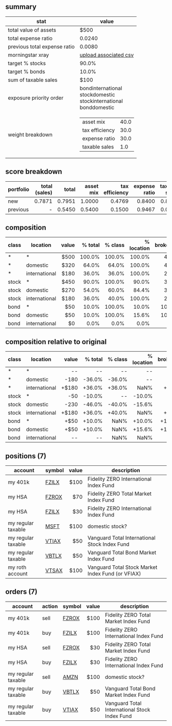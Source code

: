 ## summary
|stat|value|
|---|---|
|total value of assets|$500|
|total expense ratio|0.0240|
|previous total expense ratio|0.0080|
|morningstar xray|[upload associated csv](https://www.tdameritrade.com/education/tools-and-calculators/morningstar-instant-xray.page)|
|target % stocks|90.0%|
|target % bonds|10.0%|
|sum of taxable sales|$100|
|exposure priority order|bondinternational<br/>stockdomestic<br/>stockinternational<br/>bonddomestic|
|weight breakdown|<table><tr><td>asset mix</td><td>40.0</td></tr><tr><td>tax efficiency</td><td>30.0</td></tr><tr><td>expense ratio</td><td>30.0</td></tr><tr><td>taxable sales</td><td>1.0</td></tr></table>|
## score breakdown
|portfolio|total (sales)|total|asset mix|tax efficiency|expense ratio|taxable sales|
|---|---:|---:|---:|---:|---:|---:|
|new|0.7871|0.7951|1.0000|0.4769|0.8400|0.8000|
|previous|-|0.5450|0.5400|0.1500|0.9467|0.0000|


## composition
|class|location|value|% total|% class|% location|brokerage|ira|roth|
|---|---|---:|---:|---:|---:|---:|---:|---:|
|*|*|$500|100.0%|100.0%|100.0%|40.0%|20.0%|40.0%|
|*|domestic|$320|64.0%|64.0%|100.0%|46.9%|0.0%|53.1%|
|*|international|$180|36.0%|36.0%|100.0%|27.8%|55.6%|16.7%|
|stock|*|$450|90.0%|100.0%|90.0%|33.3%|22.2%|44.4%|
|stock|domestic|$270|54.0%|60.0%|84.4%|37.0%|0.0%|63.0%|
|stock|international|$180|36.0%|40.0%|100.0%|27.8%|55.6%|16.7%|
|bond|*|$50|10.0%|100.0%|10.0%|100.0%|0.0%|0.0%|
|bond|domestic|$50|10.0%|100.0%|15.6%|100.0%|0.0%|0.0%|
|bond|international|$0|0.0%|0.0%|0.0%|0.0%|0.0%|0.0%|

## composition relative to original
|class|location|value|% total|% class|% location|brokerage|ira|roth|
|---|---|---:|---:|---:|---:|---:|---:|---:|
|*|*|--|--|--|--|--|--|--|
|*|domestic|-180|-36.0%|-36.0%|--|+6.9%|-20.0%|+13.1%|
|*|international|+$180|+36.0%|+36.0%|NaN%|+27.8%|+55.6%|+16.7%|
|stock|*|-50|-10.0%|--|-10.0%|-6.7%|+2.2%|+4.4%|
|stock|domestic|-230|-46.0%|-40.0%|-15.6%|-3.0%|-20.0%|+23.0%|
|stock|international|+$180|+36.0%|+40.0%|NaN%|+27.8%|+55.6%|+16.7%|
|bond|*|+$50|+10.0%|NaN%|+10.0%|+100.0%|--|--|
|bond|domestic|+$50|+10.0%|NaN%|+15.6%|+100.0%|--|--|
|bond|international|--|--|NaN%|NaN%|--|--|--|

## positions (7)
|account|symbol|value|description|
|---|---|---:|---|
|my 401k|[FZILX](https://finance.yahoo.com/quote/FZILX?p=FZILX)|$100|Fidelity ZERO International Index Fund|
|my HSA|[FZROX](https://finance.yahoo.com/quote/FZROX?p=FZROX)|$70|Fidelity ZERO Total Market Index Fund|
|my HSA|[FZILX](https://finance.yahoo.com/quote/FZILX?p=FZILX)|$30|Fidelity ZERO International Index Fund|
|my regular taxable|[MSFT](https://finance.yahoo.com/quote/MSFT?p=MSFT)|$100|domestic stock?|
|my regular taxable|[VTIAX](https://finance.yahoo.com/quote/VTIAX?p=VTIAX)|$50|Vanguard Total International Stock Index Fund|
|my regular taxable|[VBTLX](https://finance.yahoo.com/quote/VBTLX?p=VBTLX)|$50|Vanguard Total Bond Market Index Fund|
|my roth account|[VTSAX](https://finance.yahoo.com/quote/VTSAX?p=VTSAX)|$100|Vanguard Total Stock Market Index Fund (or VFIAX)|

## orders (7)
|account|action|symbol|value|description|
|---|---|---|---:|---|
|my 401k|sell|[FZROX](https://finance.yahoo.com/quote/FZROX?p=FZROX)|$100|Fidelity ZERO Total Market Index Fund|
|my 401k|buy|[FZILX](https://finance.yahoo.com/quote/FZILX?p=FZILX)|$100|Fidelity ZERO International Index Fund|
|my HSA|sell|[FZROX](https://finance.yahoo.com/quote/FZROX?p=FZROX)|$30|Fidelity ZERO Total Market Index Fund|
|my HSA|buy|[FZILX](https://finance.yahoo.com/quote/FZILX?p=FZILX)|$30|Fidelity ZERO International Index Fund|
|my regular taxable|sell|[AMZN](https://finance.yahoo.com/quote/AMZN?p=AMZN)|$100|domestic stock?|
|my regular taxable|buy|[VBTLX](https://finance.yahoo.com/quote/VBTLX?p=VBTLX)|$50|Vanguard Total Bond Market Index Fund|
|my regular taxable|buy|[VTIAX](https://finance.yahoo.com/quote/VTIAX?p=VTIAX)|$50|Vanguard Total International Stock Index Fund|

